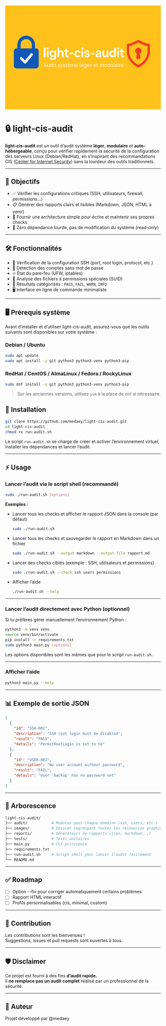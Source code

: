 ![Bannière du projet](images/banner.png)

# 🔒 light-cis-audit

**light-cis-audit** est un outil d’audit système **léger**, **modulaire** et **auto-hébergeable**, conçu pour vérifier rapidement la sécurité de la configuration des serveurs Linux (Debian/RedHat), en s’inspirant des recommandations CIS ([Center for Internet Security](https://www.cisecurity.org/)) sans la lourdeur des outils traditionnels.

---
## 🎯 Objectifs

- ✅ Vérifier les configurations critiques (SSH, utilisateurs, firewall, permissions…)
- 📋 Générer des rapports clairs et lisibles (Markdown, JSON, HTML à venir)
- 🧩 Fournir une architecture simple pour écrire et maintenir ses propres checks
- 🚫 Zéro dépendance lourde, pas de modification du système (read-only)

---

## 🛠️ Fonctionnalités

- 🔐 Vérification de la configuration SSH (port, root login, protocol, etc.)
- 👥 Détection des comptes sans mot de passe
- 🔥 État du pare-feu (UFW, iptables)
- 🧱 Analyse des fichiers à permissions spéciales (SUID)
- 🧪 Résultats catégorisés : `PASS`, `FAIL`, `WARN`, `INFO`
- 🖥️ Interface en ligne de commande minimaliste

---


## 🖥️ Prérequis système
Avant d’installer et d’utiliser light-cis-audit, assurez-vous que les outils suivants sont disponibles sur votre système :

### Debian / Ubuntu

```bash
sudo apt update
sudo apt install -y git python3 python3-venv python3-pip
```

### RedHat / CentOS / AlmaLinux / Fedora / RockyLinux

```bash
sudo dnf install -y git python3 python3-venv python3-pip
```
> Sur les anciennes versions, utilisez `yum` à la place de `dnf` si nécessaire.

## 🚀 Installation

```bash
git clone https://github.com/medaey/light-cis-audit.git
cd light-cis-audit
chmod +x run-audit.sh
```

Le script `run-audit.sh` se charge de créer et activer l’environnement virtuel, installer les dépendances et lancer l’audit.

---

## ⚡ Usage

### Lancer l’audit via le script shell (recommandé)

```bash
sudo ./run-audit.sh [options]
```

**Exemples :**

- Lancer tous les checks et afficher le rapport JSON dans la console (par défaut)  
  ```bash
  sudo ./run-audit.sh
  ```

- Lancer tous les checks et sauvegarder le rapport en Markdown dans un fichier  
  ```bash
  sudo ./run-audit.sh --output markdown --output-file rapport.md
  ```

- Lancer des checks ciblés (exemple : SSH, utilisateurs et permissions)
  ```bash
  sudo ./run-audit.sh --check ssh users permissions
  ```

- Afficher l’aide
  ```bash
  ./run-audit.sh --help
  ```

---

### Lancer l’audit directement avec Python (optionnel)

Si tu préfères gérer manuellement l’environnement Python :

```bash
python3 -m venv venv
source venv/bin/activate
pip install -r requirements.txt
sudo python3 main.py [options]
```

Les options disponibles sont les mêmes que pour le script `run-audit.sh`.

---

### Afficher l’aide

```bash
python3 main.py --help
```

---

## 📊 Exemple de sortie JSON

```json
[
  {
    "id": "SSH-001",
    "description": "SSH root login must be disabled",
    "result": "PASS",
    "details": "PermitRootLogin is set to no"
  },
  {
    "id": "USER-002",
    "description": "No user account without password",
    "result": "FAIL",
    "details": "User 'backup' has no password set"
  }
]
```

---

## 📁 Arborescence

```bash
light-cis-audit/
├── audit/           # Modules pour chaque domaine (ssh, users, etc.)
├── images/          # Dossier regroupant toutes les ressources graphiques (bannières, icônes, captures d'écran)
├── reports/         # Générateurs de rapports (json, markdown...)
├── tests/           # Tests unitaires
├── main.py          # CLI principale
├── requirements.txt
├── run-audit.sh     # Script shell pour lancer l’audit facilement
└── README.md
```

---

## ✅ Roadmap

- [ ] Option --fix pour corriger automatiquement certains problèmes
- [ ] Rapport HTML interactif
- [ ] Profils personnalisables (cis, minimal, custom)

---

## 🤝 Contribution

Les contributions sont les bienvenues !  
Suggestions, issues et pull requests sont ouvertes à tous.

---

## 🛡️ Disclaimer

Ce projet est fourni à des fins **d’audit rapide.**  
Il **ne remplace pas un audit complet** réalisé par un professionnel de la sécurité.

---

## 👤 Auteur

Projet développé par @medaey